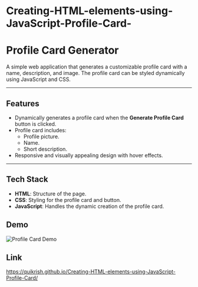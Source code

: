 # Creating-HTML-elements-using-JavaScript-Profile-Card-

# Profile Card Generator

A simple web application that generates a customizable profile card with a name, description, and image. The profile card can be styled dynamically using JavaScript and CSS.

---

## Features
- Dynamically generates a profile card when the **Generate Profile Card** button is clicked.
- Profile card includes:
  - Profile picture.
  - Name.
  - Short description.
- Responsive and visually appealing design with hover effects.

---

## Tech Stack
- **HTML**: Structure of the page.
- **CSS**: Styling for the profile card and button.
- **JavaScript**: Handles the dynamic creation of the profile card.

## Demo
![Profile Card Demo](https://i.ibb.co/D70w9xj/profile-Card.jpg)

## Link
https://quikrish.github.io/Creating-HTML-elements-using-JavaScript-Profile-Card/
